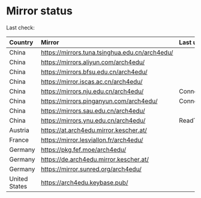 <script src="./time.js"></script>
# Mirror status
Last check: <script type="text/javascript">localize(1674368570.454617);</script>

|Country|Mirror|Last update|
|:------|:-----|:----------|
|China|https://mirrors.tuna.tsinghua.edu.cn/arch4edu/|<script type="text/javascript">localize(1674325918);</script>|
|China|https://mirrors.aliyun.com/arch4edu/|<script type="text/javascript">localize(1674283283);</script>|
|China|https://mirrors.bfsu.edu.cn/arch4edu/|<script type="text/javascript">localize(1674325918);</script>|
|China|https://mirror.iscas.ac.cn/arch4edu/|<script type="text/javascript">localize(1674325918);</script>|
|China|https://mirrors.nju.edu.cn/arch4edu/|ConnectTimeout|
|China|https://mirrors.pinganyun.com/arch4edu/|ConnectionError|
|China|https://mirrors.sau.edu.cn/arch4edu/|<script type="text/javascript">localize(1673850842);</script>|
|China|https://mirrors.ynu.edu.cn/arch4edu/|ReadTimeout|
|Austria|https://at.arch4edu.mirror.kescher.at/|<script type="text/javascript">localize(1674325918);</script>|
|France|https://mirror.lesviallon.fr/arch4edu/|<script type="text/javascript">localize(1674153500);</script>|
|Germany|https://pkg.fef.moe/arch4edu/|<script type="text/javascript">localize(1674325918);</script>|
|Germany|https://de.arch4edu.mirror.kescher.at/|<script type="text/javascript">localize(1674325918);</script>|
|Germany|https://mirror.sunred.org/arch4edu/|<script type="text/javascript">localize(1674325918);</script>|
|United States|https://arch4edu.keybase.pub/|<script type="text/javascript">localize(1674325918);</script>|

<script src="./tablefilter/tablefilter.js"></script>
<script src="./table.js"></script>